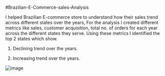 #Brazilian-E-Commerce-sales-Analysis

I helped Brazilian E-commerce store to understand how their sales trend across different states over the years, For the analysis I created different metrics like sales,  customer acquisition, total no. of orders for each year across the different states they serve.
Using these metrics I identified the top 2 states which show.

1. Declining trend over the years.

2. Increasing trend over the years.

![image](https://user-images.githubusercontent.com/105077158/217020059-98cb8acd-5272-4b12-85c6-d1abd664f300.png)
